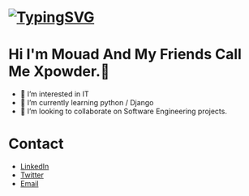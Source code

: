 # [![TypingSVG](https://readme-typing-svg.demolab.com?lines=Hey!+You+Are+Welcome+To+My+Profile;My+Name+Is+LORDWILL;I+Am+Passionate+About+Coding;I+Learn+By+Doing)](https://git.io/typing-svg)


# Hi I'm Mouad And My Friends Call Me Xpowder.👋


- 👀 I’m interested in IT
- 🌱 I’m currently learning python / Django 
- 💞️ I’m looking to collaborate on Software Engineering projects.

# Contact 
* [LinkedIn](https://www.linkedin.com/in/kadmar-mouad-835b16280/)
* [Twitter](https://twitter.com/MouadM1031)
* [Email](kadmarmouad8@gmail.com)

<!---
xpowder/xpowder is a ✨ special ✨ repository because its `README.md` (this file) appears on your GitHub profile.
You can click the Preview link to take a look at your changes.
--->

